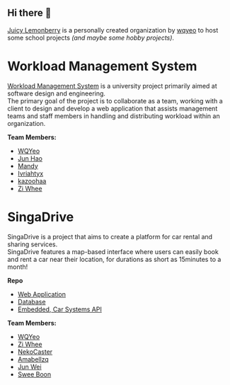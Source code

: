 ## Hi there 👋

[Juicy Lemonberry](https://github.com/Juicy-Lemonberry) is a personally created organization by [wqyeo](https://github.com/wqyeo) to host some school projects _(and maybe some hobby projects)_.

# Workload Management System

[Workload Management System](https://github.com/Juicy-Lemonberry/INF2001-P5-2) is a university project primarily aimed at software design and engineering.<br>The primary goal of the project is to collaborate as a team, working with a client to design and develop a web application that assists management teams and staff members in handling and distributing workload within an organization.

**Team Members:**
- [WQYeo](https://github.com/wqyeo)
- [Jun Hao](https://github.com/2202348)
- [Mandy](https://github.com/2202282)
- [Ivriahtyx](https://github.com/ivriahtyx)
- [kazoohaa](https://github.com/kazoohaa)
- [Zi Whee](https://github.com/Zhwee)


# SingaDrive

SingaDrive is a project that aims to create a platform for car rental and sharing services.<br>SingaDrive features a map-based interface where users can easily book and rent a car near their location, for durations as short as 15minutes to a month!

**Repo**
- [Web Application](https://github.com/Juicy-Lemonberry/SingaDrive-Web)
- [Database](https://github.com/Juicy-Lemonberry/SingaDrive-Database)
- [Embedded, Car Systems API](https://github.com/Juicy-Lemonberry/SingaDrive-Embedded)

**Team Members:**
- [WQYeo](https://github.com/wqyeo)
- [Zi Whee](https://github.com/Zhwee)
- [NekoCaster](https://github.com/NekoCoaster)
- [Amabellzq](https://github.com/Amabellzq)
- [Jun Wei](https://github.com/junwei-jwk)
- [Swee Boon](https://github.com/sweeboon)
